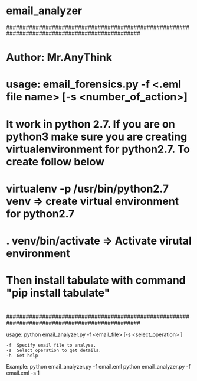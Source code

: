 # email_analyzer

#################################################################################################
# 
# Author: Mr.AnyThink
# usage: email_forensics.py -f <.eml file name> [-s <number_of_action>]
# It work in python 2.7. If you are on python3 make sure you are creating virtualenvironment for python2.7. To create follow below
# virtualenv -p /usr/bin/python2.7 venv => create virtual environment for python2.7
# . venv/bin/activate => Activate virutal environment
# Then install tabulate with command "pip install tabulate"
#
#################################################################################################

usage:
	python email_analyzer.py -f <email_file> [-s <select_operation> ]
	
	-f	Specify email file to analyse.
	-s	Select operation to get details.
	-h	Get help
	
Example: 
	python email_analyzer.py -f email.eml
	python email_analyzer.py -f email.eml -s 1
